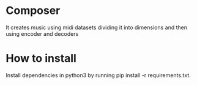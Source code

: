 # Composer
It creates music using midi datasets dividing it into  dimensions and then using encoder and decoders

# How to install
Install dependencies in python3 by running pip install -r requirements.txt.

